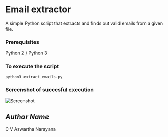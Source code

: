 # Email extractor
A simple Python script that extracts and finds out valid emails from a given file.

### Prerequisites
Python 2 / Python 3

### To execute the script

```python3 extract_emails.py```

### Screenshot of succesful execution
![Screenshot](screenshot.png)

## *Author Name*
C V Aswartha Narayana
